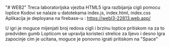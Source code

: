 "# WEB2" 
Treca laboratorijska vjezba
HTML5 igra razbijanja cigli pomocu loptice
Kodovi se nalaze u datotekama index.js, index.html, index.css
Aplikacija je deployana na firebase-u : https://webl3-22813.web.app/

 U igri je moguce mijenjati broj redova cigli i brzinu loptice pritiskom na za to predviden gumb
 Lopticom se upravlja koristeci strelice za lijevo i desno
 Igra zapocinje cim je ucitana, moguce je ponovno igrati pritiskom na "Space"
 
